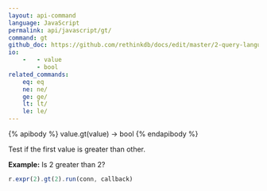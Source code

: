 ```yaml
---
layout: api-command 
language: JavaScript
permalink: api/javascript/gt/
command: gt 
github_doc: https://github.com/rethinkdb/docs/edit/master/2-query-language/api/javascript/math-and-logic/gt.md
io:
    -   - value
        - bool
related_commands:
    eq: eq
    ne: ne/
    ge: ge/
    lt: lt/
    le: le/
---
```


{% apibody %}
value.gt(value) → bool
{% endapibody %}

Test if the first value is greater than other.

__Example:__ Is 2 greater than 2?

```js
r.expr(2).gt(2).run(conn, callback)
```

